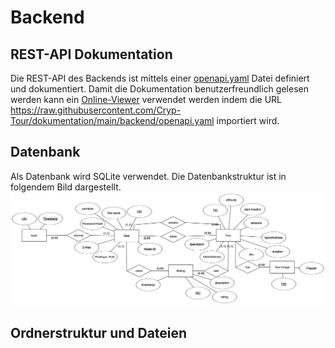 # Backend

## REST-API Dokumentation
Die REST-API des Backends ist mittels einer [openapi.yaml](https://github.com/Cryp-Tour/dokumentation/blob/main/backend/openapi.yaml) Datei definiert und dokumentiert. Damit die Dokumentation benutzerfreundlich gelesen werden kann ein [Online-Viewer](https://editor.swagger.io) verwendet werden indem die URL https://raw.githubusercontent.com/Cryp-Tour/dokumentation/main/backend/openapi.yaml importiert wird.

## Datenbank
Als Datenbank wird SQLite verwendet. Die Datenbankstruktur ist in folgendem Bild dargestellt.
![](backend/ERD.png)

## Ordnerstruktur und Dateien
